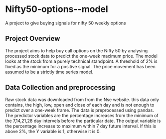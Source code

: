 # Nifty50-options--model
A project to give buying signals for nifty 50 weekly options
## Project Overview
The project aims to help buy call options on the Nifty 50 by analysing processed stock data to predict the one-week maximum price. The model looks at the stock from a purely technical standpoint.  A threshold of 2% is fixed as the minimum for a positive signal. The price movement has been assumed to be a strictly time series model.
## Data Collection and preprocessing
Raw stock data was downloaded from from the Nse website. this data only contains, the high, low, open and close of each day and is not enough to predict over a one-week frame. The data is preprocessed using pandas. The predictor variables are the percentage increases from the minimum of the 7,14,21,28 day intervels before the particular date. The output variable is the percentage increase to maximum within 7 day future interval. If this is above 2%, the Y variable is 1, otherwise it is 0. 
